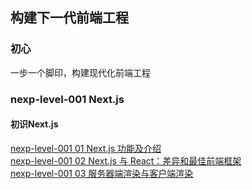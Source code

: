 ## 构建下一代前端工程
### 初心
一步一个脚印，构建现代化前端工程

### nexp-level-001 Next.js 
#### 初识Next.js
[nexp-level-001 01 Next.js 功能及介绍](nexp-level-001/nexp-level-001%20Next.js%20%E5%8A%9F%E8%83%BD%E5%8F%8A%E4%BB%8B%E7%BB%8D.md)   
[nexp-level-001 02 Next.js 与 React：差异和最佳前端框架](nexp-level-001/nexp-level-001%2002%20Next.js%20%E4%B8%8E%20React%EF%BC%9A%E5%B7%AE%E5%BC%82%E5%92%8C%E6%9C%80%E4%BD%B3%E5%89%8D%E7%AB%AF%E6%A1%86%E6%9E%B6.md)    
[nexp-level-001 03 服务器端渲染与客户端渲染](nexp-level-001/nexp-level-001%2003%20%E6%9C%8D%E5%8A%A1%E5%99%A8%E7%AB%AF%E6%B8%B2%E6%9F%93%E4%B8%8E%E5%AE%A2%E6%88%B7%E7%AB%AF%E6%B8%B2%E6%9F%93)   






